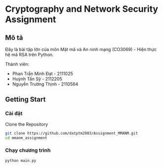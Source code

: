 # Cryptography and Network Security Assignment

## Mô tả

Đây là bài tập lớn của môn Mật mã và An ninh mạng (CO3069) - Hiện thực hệ mã RSA trên Python.

Thành viên:
- Phan Trần Minh Đạt - 2111025
- Huỳnh Tấn Sỹ - 2112205
- Nguyễn Trường Thịnh - 2110564

## Getting Start

### Cài đặt

Clone the Repository
   ```sh
   git clone https://github.com/datptm2003/Assignment_MMANM.git
   cd mmanm_assignment
   ```

### Chạy chương trình
```sh
python main.py
```

